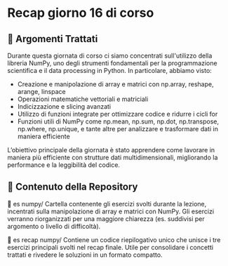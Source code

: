 # Recap giorno 16 di corso

## 📌 Argomenti Trattati
Durante questa giornata di corso ci siamo concentrati sull'utilizzo della libreria NumPy, uno degli strumenti fondamentali per la programmazione scientifica e il data processing in Python.
In particolare, abbiamo visto:
- Creazione e manipolazione di array e matrici con np.array, reshape, arange, linspace
- Operazioni matematiche vettoriali e matriciali
- Indicizzazione e slicing avanzati
- Utilizzo di funzioni integrate per ottimizzare codice e ridurre i cicli for
- Funzioni utili di NumPy come np.mean, np.sum, np.dot, np.transpose, np.where, np.unique, e tante altre per analizzare e trasformare dati in maniera efficiente

L’obiettivo principale della giornata è stato apprendere come lavorare in maniera più efficiente con strutture dati multidimensionali, migliorando la performance e la leggibilità del codice.

## 📂 Contenuto della Repository
🔸 es numpy/
Cartella contenente gli esercizi svolti durante la lezione, incentrati sulla manipolazione di array e matrici con NumPy. Gli esercizi verranno riorganizzati per una maggiore chiarezza (es. suddivisi per argomento o livello di difficoltà).

🔸 es recap numpy/
Contiene un codice riepilogativo unico che unisce i tre esercizi principali svolti nel recap finale. Utile per consolidare i concetti trattati e rivedere le soluzioni in un formato compatto.
